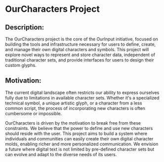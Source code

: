 # OurCharacters Project

## Description:

The OurCharacters project is the core of the OurInput initiative, focused on building the tools and infrastructure necessary for users to define, create, and manage their own digital characters and symbols. This project will explore novel ways to represent and store character data, independent of traditional character sets, and provide interfaces for users to design their custom glyphs.

## Motivation:

The current digital landscape often restricts our ability to express ourselves fully due to limitations in available character sets. Whether it's a specialized technical symbol, a unique artistic glyph, or a character from a less common script, the process of incorporating new characters is often cumbersome or impossible.

OurCharacters is driven by the motivation to break free from these constraints. We believe that the power to define and use new characters should reside with the user. This project aims to build a system where individuals and communities can easily create their own digital character molds, enabling richer and more personalized communication. We envision a future where digital text is not limited by pre-defined character sets but can evolve and adapt to the diverse needs of its users.
